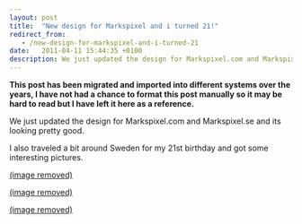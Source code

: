 ```yaml
---
layout: post
title:  "New design for Markspixel and i turned 21!"
redirect_from:
   - /new-design-for-markspixel-and-i-turned-21
date:   2011-04-11 15:44:35 +0100
description: We just updated the design for Markspixel.com and Markspixel.se and its looking pretty good. I also traveled a bit around Sweden for my 21st birthday and got some interesting pictures....
---
```


**This post has been migrated and imported into different systems over the years, I have not had a chance to format this post manually so it may be hard to read but I have left it here as a reference.**

We just updated the design for Markspixel.com and Markspixel.se and its looking pretty good.  
  
 I also traveled a bit around Sweden for my 21st birthday and got some interesting pictures.  
  
[(image removed)](http://markustenghamn.com/wp-content/uploads/2011/04/20110411-044356.jpg)  
  
[(image removed)](http://markustenghamn.com/wp-content/uploads/2011/04/20110411-044422.jpg)  
  
[(image removed)](http://markustenghamn.com/wp-content/uploads/2011/04/20110411-044411.jpg)